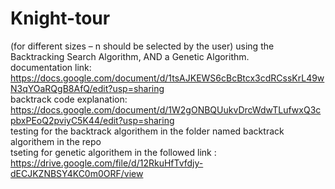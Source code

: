 # Knight-tour
(for different sizes – n should be selected by the user) using the Backtracking Search Algorithm, AND a Genetic Algorithm.                      
documentation link:                   
https://docs.google.com/document/d/1tsAJKEWS6cBcBtcx3cdRCssKrL49wN3qYOaRQgB8AfQ/edit?usp=sharing                             
backtrack code explanation:                             
https://docs.google.com/document/d/1W2gONBQUukvDrcWdwTLufwxQ3cpbxPEoQ2pviyC5K44/edit?usp=sharing               
testing for the backtrack algorithem in the folder named backtrack algorithem in the repo                      
tseting for genetic algorithem in the followed link :           
https://drive.google.com/file/d/12RkuHfTvfdjy-dECJKZNBSY4KC0m0ORF/view
